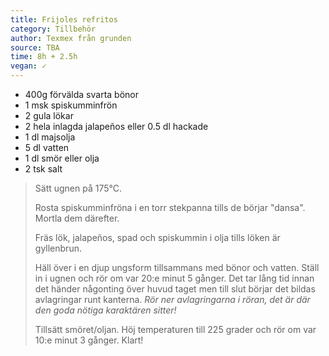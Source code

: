 ```yaml
---
title: Frijoles refritos
category: Tillbehör
author: Texmex från grunden
source: TBA
time: 8h + 2.5h
vegan: ✓
---
```


- 400g förvälda svarta bönor
- 1 msk spiskumminfrön
- 2 gula lökar
- 2 hela inlagda jalapeños eller 0.5 dl hackade
- 1 dl majsolja
- 5 dl vatten
- 1 dl smör eller olja
- 2 tsk salt

> Sätt ugnen på 175°C.
> 
> Rosta spiskumminfröna i en torr stekpanna tills de börjar \"dansa\". Mortla dem därefter.
> 
> Fräs lök, jalapeños, spad och spiskummin i olja tills löken är gyllenbrun.
> 
> Häll över i en djup ungsform tillsammans med bönor och vatten.
> Ställ in i ugnen och rör om var 20:e minut 5 gånger. 
> Det tar lång tid innan det händer någonting över huvud taget men till slut börjar det bildas avlagringar runt kanterna. _Rör ner avlagringarna i röran, det är där den goda nötiga karaktären sitter!_
> 
> Tillsätt smöret/oljan. Höj temperaturen till 225 grader och rör om var 10:e minut 3 gånger. Klart!
